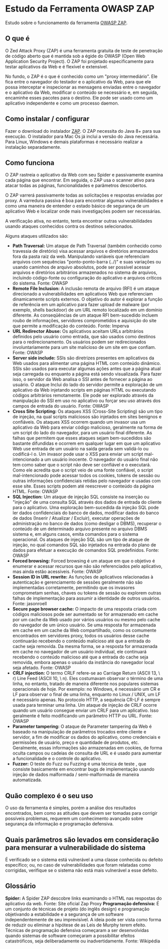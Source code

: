 # Estudo da Ferramenta OWASP ZAP

Estudo sobre o funcionamento da ferramenta [OWASP ZAP](https://owasp.org/www-project-zap/).

## O que é

O Zed Attack Proxy (ZAP) é uma ferramenta gratuita de teste de penetração de código aberto que é mantida sob a égide do OWASP (Open Web Application Security Project). O ZAP foi projetado especificamente para testar aplicativos da Web e é flexível e extensível.

No fundo, o ZAP é o que é conhecido como um "proxy intermediário". Ele fica entre o navegador do testador e o aplicativo da Web, para que ele possa interceptar e inspecionar as mensagens enviadas entre o navegador e o aplicativo da Web, modificar o conteúdo se necessário e, em seguida, encaminhe esses pacotes para o destino. Ele pode ser usado como um aplicativo independente e como um processo daemon.

## Como instalar / configurar

Fazer o download do instalador [ZAP](https://www.zaproxy.org/download/). O ZAP necessita do Java 8+ para sua execução. O instalador para Mac Os já inclui a versão do Java necessária. Para Linux, Windows e demais plataformas é necessário realizar a instalação separadamente.  

## Como funciona

O ZAP rastreia o aplicativo da Web com seu Spider e passivamente examina cada página que encontrar. Em seguida, o ZAP usa o scanner ativo para atacar todas as páginas, funcionalidades e parâmetros descobertos.

O ZAP varrerá passivamente todas as solicitações e respostas enviadas por proxy. A varredura passiva é boa para encontrar algumas vulnerabilidades e como uma maneira de entender o estado básico de segurança de um aplicativo Web e localizar onde mais investigações podem ser necessárias.

A verificação ativa, no entanto, tenta encontrar outras vulnerabilidades usando ataques conhecidos contra os destinos selecionados.

Alguns ataques utilizados são:

- **Path Traversal:** Um ataque de Path Traversal (também conhecido como travessia de diretório) visa acessar arquivos e diretórios armazenados fora da pasta raiz da web. Manipulando variáveis que referenciam arquivos com sequências "ponto-ponto-barra (../)" e suas variações ou usando caminhos de arquivo absolutos, pode ser possível acessar arquivos e diretórios arbitrários armazenados no sistema de arquivos, incluindo código-fonte ou configuração do aplicativo e arquivos críticos do sistema. Fonte: OWASP
- **Remote File Inclusion:** A inclusão remota de arquivo (RFI) é um ataque direcionado a vulnerabilidades em aplicativos Web que referenciam dinamicamente scripts externos. O objetivo do autor é explorar a função de referência em um aplicativo para fazer upload de malware (por exemplo, shells backdoor) de um URL remoto localizado em um domínio diferente.
As conseqüências de um ataque RFI bem-sucedido incluem roubo de informações, servidores comprometidos e aquisição do site que permite a modificação do conteúdo. Fonte: Imperva
- **URL Redirector Abuse:** Os aplicativos aceitam URLs arbitrários definidos pelo usuário como entrada, que são usados como destinos para o redirecionamento. Os usuários podem ser redirecionados involuntariamente para um site malicioso de um site em que confiam. Fonte: OWASP
- **Server side include:** SSIs são diretrizes presentes em aplicativos da Web usados ​​para alimentar uma página HTML com conteúdo dinâmico. SSIs são usados ​​para executar algumas ações antes que a página atual seja carregada ou enquanto a página está sendo visualizada. Para fazer isso, o servidor da Web analisa o SSI antes de fornecer a página ao usuário.
O ataque Inclui do lado do servidor permite a exploração de um aplicativo da Web injetando scripts em páginas HTML ou executando códigos arbitrários remotamente. Ele pode ser explorado através da manipulação do SSI em uso no aplicativo ou forçar seu uso através dos campos de entrada do usuário. Fonte: OWASP
- **Cross Site Scripting:** Os ataques XSS (Cross-Site Scripting) são um tipo de injeção, na qual scripts maliciosos são injetados em sites benignos e confiáveis. Os ataques XSS ocorrem quando um invasor usa um aplicativo da Web para enviar código malicioso, geralmente na forma de um script do lado do navegador, para um usuário final diferente. As falhas que permitem que esses ataques sejam bem-sucedidos são bastante difundidas e ocorrem em qualquer lugar em que um aplicativo Web use entrada de um usuário na saída gerada sem validá-lo ou codificá-l o.
Um invasor pode usar o XSS para enviar um script mal-intencionado a um usuário inocente. O navegador do usuário final não tem como saber que o script não deve ser confiável e o executará. Como ele acredita que o script veio de uma fonte confiável, o script mal-intencionado pode acessar todos os cookies, tokens de sessão ou outras informações confidenciais retidas pelo navegador e usadas com esse site. Esses scripts podem até reescrever o conteúdo da página HTML. Fonte: OWASP
- **SQL Injection:** Um ataque de injeção SQL consiste na inserção ou "injeção" de uma consulta SQL através dos dados de entrada do cliente para o aplicativo. Uma exploração bem-sucedida da injeção SQL pode ler dados confidenciais do banco de dados, modificar dados do banco de dados (Inserir / Atualizar / Excluir), executar operações de administração no banco de dados (como desligar o DBMS), recuperar o conteúdo de um determinado arquivo presente no arquivo DBMS sistema e, em alguns casos, emita comandos para o sistema operacional. Os ataques de injeção SQL são um tipo de ataque de injeção, no qual comandos SQL são injetados na entrada do plano de dados para efetuar a execução de comandos SQL predefinidos. Fonte: OWASP
- **Forced browsing:** Forced browsing é um ataque em que o objetivo é enumerar e acessar recursos que não são referenciados pelo aplicativo, mas ainda estão acessíveis. Fonte: OWASP
- **Session ID in URL rewrite:** As funções de aplicativos relacionadas à autenticação e gerenciamento de sessões geralmente não são implementadas corretamente, permitindo que os invasores comprometam senhas, chaves ou tokens de sessão ou explorem outras falhas de implementação para assumir a identidade de outros usuários. Fonte: jasonroell
- **Secure page browser cache:** O impacto de uma resposta criada com códigos maliciosos pode ser aumentado se for armazenado em cache por um cache da Web usado por vários usuários ou mesmo pelo cache do navegador de um único usuário. Se uma resposta for armazenada em cache em um cache da Web compartilhado, como os comumente encontrados em servidores proxy, todos os usuários desse cache continuarão recebendo o conteúdo malicioso até que a entrada do cache seja removida. Da mesma forma, se a resposta for armazenada em cache no navegador de um usuário individual, ele continuará recebendo o conteúdo malicioso até que a entrada do cache seja removida, embora apenas o usuário da instância do navegador local seja afetado. Fonte: OWASP
- **CRLF injection:** O termo CRLF refere-se ao Carriage Return (ASCII 13, \ r) Line Feed (ASCII 10, \ n). Eles costumavam observar o término de uma linha, no entanto, tratado de maneira diferente nos populares sistemas operacionais de hoje. Por exemplo: no Windows, é necessário um CR e LF para observar o final de uma linha, enquanto no Linux / UNIX, um LF é necessário apenas. No protocolo HTTP, a sequência CR-LF é sempre usada para terminar uma linha.
Um ataque de injeção de CRLF ocorre quando um usuário consegue enviar um CRLF para um aplicativo. Isso geralmente é feito modificando um parâmetro HTTP ou URL. Fonte: OWASP
- **Parameter tampering:** O ataque de Parameter tampering da Web é baseado na manipulação de parâmetros trocados entre cliente e servidor, a fim de modificar os dados do aplicativo, como credenciais e permissões de usuário, preço e quantidade de produtos, etc. Geralmente, essas informações são armazenadas em cookies, de forma oculta campos ou cadeias de consulta de URL e é usado para aumentar a funcionalidade e o controle do aplicativo.
- **Fuzzer:** O teste do Fuzz ou Fuzzing é uma técnica de teste , que consiste basicamente em encontrar bugs de implementação usando injeção de dados malformada / semi-malformada de maneira automatizada.

## Quão complexo é o seu uso

O uso da ferramenta é simples, porém a análise dos resultados encontrados, bem como as atitudes que devem ser tomadas para corrigir possíveis problemas, requerem um conhecimento avançado sobre segurança da informação e programação defensiva.

## Quais parâmetros são levados em consideração para mensurar a vulnerabilidade do sistema

É verificado se o sistema está vulnerável a uma classe conhecida ou defeito específico; ou, no caso de vulnerabilidades que foram relatadas como corrigidas, verifique se o sistema não está mais vulnerável a esse defeito.

## Glossário

**Spider:** A Spider ZAP descobre links examinando o HTML nas respostas do aplicativo da web. Fonte: Site oficial Zap Proxy
**Programação defensiva:** É um conjunto de técnicas de projeto (do inglês design) e programação objetivando a estabilidade e a segurança de um software independentemente de seu imprevisível. A ideia pode ser vista como forma de reduzir ou eliminar a hipótese de as Leis de Murphy terem efeito. Técnicas de programação defensiva começaram a ser desenvolvidas quando sistemas de software começaram a possibilitar efeitos catastróficos, seja deliberadamente ou inadvertidamente. Fonte: Wikipédia
